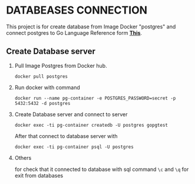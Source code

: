 # DATABEASES CONNECTION
This project is for create database from Image Docker "postgres" and connect postgres to Go Language
Reference form **[This](https://youtu.be/Y7a0sNKdoQk?si=j9jtPJX2drl7oB90)**.

## Create Database server
1. Pull Image Postgres from Docker hub.

    ```
    docker pull postgres
    ```
2. Run docker with command
   
    ```
    docker run --name pg-container -e POSTGRES_PASSWORD=secret -p 5432:5432 -d postgres
    ```
3. Create Database server and connect to server

    ```
    docker exec -ti pg-container createdb -U postgres gopgtest    
    ```
    After that connect to database server with

    ```
    docker exec -ti pg-container psql -U postgres
    ```

4. Others

    for check that it connected to database with sql command  `\c` and `\q` for exit from databases